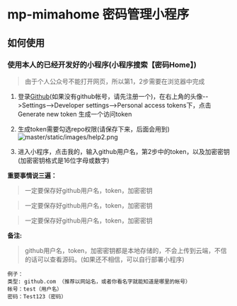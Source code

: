 # mp-mimahome 密码管理小程序

## 如何使用

### 使用本人的已经开发好的小程序(小程序搜索【密码Home】)

> 由于个人公众号不能打开网页，所以第1，2步需要在浏览器中完成

1. 登录[Github](http://github.com)(如果没有github帐号，请先注册一个)，在右上角的头像-->Settings-->Developer settings-->Personal access tokens下，点击Generate new token 生成一个访问token


2. 生成token需要勾选repo权限(请保存下来，后面会用到)
![master/static/images/help2.png](master/static/images/help2.png)


3. 进入小程序，点击我的，输入github用户名，第2步中的token，以及加密密钥(加密密钥格式是16位字母或数字)

**重要事情说三遍：**

> 一定要保存好github用户名，token，加密密钥

> 一定要保存好github用户名，token，加密密钥

> 一定要保存好github用户名，token，加密密钥


**备注:**
> github用户名，token，加密密钥都是本地存储的，不会上传到云端，不信的话可以查看源码。(如果还不相信，可以自行部署小程序)


```
例子：
类型: github.com （推荐以网站名，或者你看名字就能知道是哪里的帐号）
帐号：test（用户名）
密码：Test123（密码）
```

